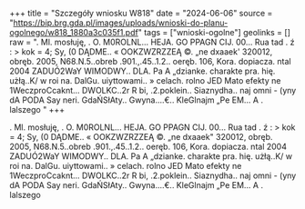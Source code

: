 +++
title = "Szczegóły wniosku W818"
date = "2024-06-06"
source = "https://bip.brg.gda.pl/images/uploads/wnioski-do-planu-ogolnego/w818_1880a3c035f1.pdf"
tags = ["wnioski-ogolne"]
geolinks = []
raw = ". Ml. mosłuję, . O. M0ROLNL... HEJA. GO PPAGN CIJ. 00... Rua tad . ź : > kok = 4; Sy, (0 DĄDME.. « OOKZWZRZZEĄ ©. „ne dxaaek' 320012, obręb. 2005, N68.N.5..obreb .901.,.45..1.2.. oeręb. 106, Kora. dopiacza. ntal 2004 ZADUÓ2WaY WIMODWY.. DLA. Pa A „dzianke. charakte pra. hię. użłą..K/ w roi na. DalGu. uiyttowami.. » celach. rolno JED Mato efekty ne 1WeczproCcaknt... DWOLKC..2r R bi, .2.poklein.. Siaznydha.. naj omni - (yny dA PODA Say neri. GdaŃSłAty..  Gwyna....€.. KleGlnajm „Pe EM... A . lalszego "
+++

. Ml. mosłuję, . O. M0ROLNL... HEJA. GO PPAGN CIJ. 00... Rua tad
. ź : > kok = 4; Sy,
(0 DĄDME.. « OOKZWZRZZEĄ ©. „ne dxaaek" 320012, obręb. 2005,
N68.N.5..obreb .901.,.45..1.2.. oeręb. 106, Kora. dopiacza. ntal 2004 ZADUÓ2WaY
WIMODWY.. DLA. Pa A „dzianke. charakte pra. hię. użłą..K/ w
roi na. DalGu. uiyttowami.. » celach. rolno JED Mato efekty ne
1WeczproCcaknt... DWOLKC..2r R bi, .2.poklein.. Siaznydha.. naj omni -
(yny dA PODA Say neri. GdaŃSłAty..  Gwyna....€.. KleGlnajm „Pe EM... A . lalszego



